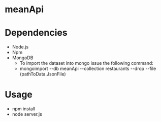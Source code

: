 # meanApi

# Dependencies
* Node.js  
* Npm  
* MongoDB 
  * To import the dataset into mongo issue the following command:
  * mongoimport --db meanApi --collection restaurants --drop --file (pathToData.JsonFile)

# Usage
* npm install  
* node server.js  
